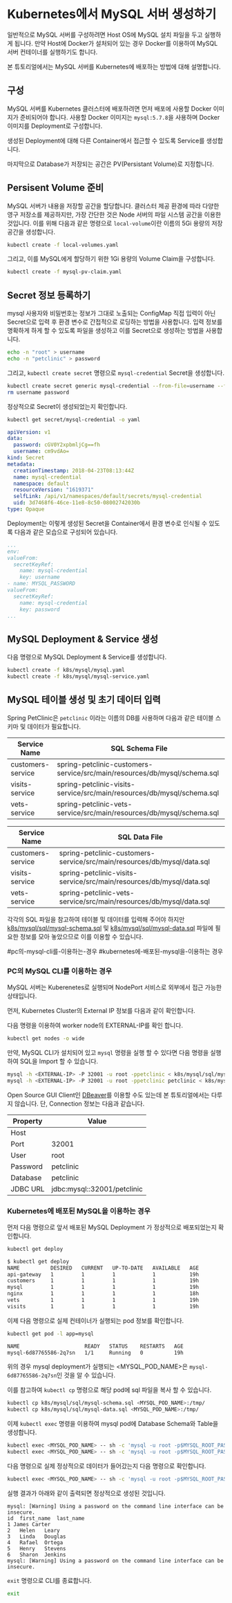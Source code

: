 # Kubernetes에서 MySQL 서버 생성하기

일반적으로 MySQL 서버를 구성하려면 Host OS에 MySQL 설치 파일을 두고 실행하게 됩니다. 만약 Host에 Docker가 설처되어 있는 경우 Docker를 이용하여 MySQL 서버 컨테이너를 실행하기도 합니다. 

본 튜토리얼에서는 MySQL 서버를 Kubernetes에 배포하는 방법에 대해 설명합니다. 

## 구성

MySQL 서버를 Kubernetes 클러스터에 배포하려면 먼저 배포에 사용할 Docker 이미지가 준비되어야 합니다. 사용할 Docker 이미지는 `mysql:5.7.8`을 사용하며 Docker 이미지를 Deployment로 구성합니다.

생성된 Deployment에 대해 다른 Container에서 접근할 수 있도록 Service를 생성합니다.

마지막으로 Database가 저장되는 공간은 PV(Persistant Volume)로 지정합니다.

## Persisent Volume 준비

MySQL 서버가 내용을 저장할 공간을 할당합니다. 클러스터 제공 환경에 따라 다양한 영구 저장소를 제공하지만, 가장 간단한 것은 Node 서버의 파일 시스템 공간을 이용한 것입니다. 이를 위해 다음과 같은 명령으로 `local-volume`이란 이름의 5Gi 용량의 저장 공간을 생성합니다.

``` bash
kubectl create -f local-volumes.yaml
```

그리고, 이를 MySQL에게 할당하기 위한 1Gi 용량의 Volume Claim을 구성합니다.

``` bash
kubectl create -f mysql-pv-claim.yaml
```

## Secret 정보 등록하기

mysql 사용자와 비밀번호는 정보가 그대로 노출되는 ConfigMap 직접 입력이 아닌 Secret으로 입력 후 환경 변수로 간접적으로 로딩하는 방법을 사용합니다. 입력 정보를 명확하게 하게 할 수 있도록 파일을 생성하고 이를 Secret으로 생성하는 방법을 사용합니다.

``` bash
echo -n "root" > username
echo -n "petclinic" > password
```

그리고, `kubectl create secret` 명령으로 `mysql-credential` Secret을 생성합니다.

``` bash
kubectl create secret generic mysql-credential --from-file=username --from-file=password
rm username password
```

정상적으로 Secret이 생성되었는지 확인합니다.

``` bash
kubectl get secret/mysql-credential -o yaml
```

``` yaml
apiVersion: v1
data:
  password: cGV0Y2xpbmljCg==fh
  username: cm9vdAo=
kind: Secret
metadata:
  creationTimestamp: 2018-04-23T08:13:44Z
  name: mysql-credential
  namespace: default
  resourceVersion: "1619371"
  selfLink: /api/v1/namespaces/default/secrets/mysql-credential
  uid: 3d7468f6-46ce-11e8-8c50-08002742030b
type: Opaque
```

Deployment는 이렇게 생성된 Secret을 Container에서 환경 변수로 인식될 수 있도록 다음과 같은 모습으로 구성되어 있습니다.

``` yaml
...
env:
valueFrom:
  secretKeyRef:
    name: mysql-credential
    key: username
- name: MYSQL_PASSWORD
valueFrom:
  secretKeyRef:
    name: mysql-credential
    key: password
...
```

## MySQL Deployment & Service 생성

다음 명령으로 MySQL Deployment & Service를 생성합니다.

``` bash
kubectl create -f k8s/mysql/mysql.yaml
kubectl create -f k8s/mysql/mysql-service.yaml
```

## MySQL 테이블 생성 및 초기 데이터 입력

Spring PetClinic은 `petclinic` 이라는 이름의 DB를 사용하며 다음과 같은 테이블 스키마 및 데이터가 필요합니다.

Service Name | SQL Schema File
---|---
customers-service | spring-petclinic-customers-service/src/main/resources/db/mysql/schema.sql
visits-service    | spring-petclinic-visits-service/src/main/resources/db/mysql/schema.sql
vets-service      | spring-petclinic-vets-service/src/main/resources/db/mysql/schema.sql

Service Name | SQL Data File
---|---
customers-service | spring-petclinic-customers-service/src/main/resources/db/mysql/data.sql
visits-service    | spring-petclinic-visits-service/src/main/resources/db/mysql/data.sql
vets-service      | spring-petclinic-vets-service/src/main/resources/db/mysql/data.sql

각각의 SQL 파일을 참고하여 테이블 및 데이터를 입력해 주어야 하지만 [k8s/mysql/sql/mysql-schema.sql](k8s/mysql/sql/mysql-schema.sql) 및 [k8s/mysql/sql/mysql-data.sql](k8s/mysql/sql/mysql-data.sql) 파일에 필요한 정보를 모아 놓았으므로 이를 이용할 수 있습니다. 

#pc의-mysql-cli를-이용하는-경우
#kubernetes에-배포된-mysql을-이용하는 경우

### PC의 MySQL CLI를 이용하는 경우

MySQL 서버는 Kuberenetes로 실행되며 NodePort 서비스로 외부에서 접근 가능한 상태입니다.

먼저, Kubernetes Cluster의 External IP 정보를 다음과 같이 확인합니다.

다음 명령을 이용하여 worker node의 EXTERNAL-IP를 확인 합니다.

``` bash
kubectl get nodes -o wide
```

만약, MySQL CLI가 설치되어 있고 `mysql` 명령을 실행 할 수 있다면 다음 명령을 실행하여 SQL을 Import 할 수 있습니다.

``` bash
mysql -h <EXTERNAL-IP> -P 32001 -u root -ppetclinic < k8s/mysql/sql/mysql-schema.sql
mysql -h <EXTERNAL-IP> -P 32001 -u root -ppetclinic petclinic < k8s/mysql/sql/mysql-data.sql
```

Open Source GUI Client인 [DBeaver](https://dbeaver.io/)를 이용할 수도 있는데 본 튜토리얼에서는 다루지 않습니다. 단, Connection 정보는 다음과 같습니다.

Property | Value
---|---
Host | <EXTERNAL-IP>
Port | 32001
User | root
Password | petclinic
Database | petclinic
JDBC URL | jdbc:mysql:<EXTERNAL-IP>:32001/petclinic

### Kubernetes에 배포된 MySQL을 이용하는 경우

먼저 다음 명령으로 앞서 배포된 MySQL Deployment 가 정상적으로 배포되었는지 확인합니다.

``` bash
kubectl get deploy
```

``` bash
$ kubectl get deploy
NAME          DESIRED   CURRENT   UP-TO-DATE   AVAILABLE   AGE
api-gateway   1         1         1            1           19h
customers     1         1         1            1           19h
mysql         1         1         1            1           19h
nginx         1         1         1            1           18h
vets          1         1         1            1           19h
visits        1         1         1            1           19h
```

이제 다음 명령으로 실제 컨테이너가 실행되는 pod 정보를 확인합니다.

``` bash
kubectl get pod -l app=mysql
```

``` bash
NAME                     READY   STATUS    RESTARTS   AGE
mysql-6d87765586-2q7sn   1/1     Running   0          19h
```

위의 경우 mysql deployment가 실행되는 <MYSQL_POD_NAME>은 `mysql-6d87765586-2q7sn`인 것을 알 수 있습니다.

이를 참고하여 `kubectl cp` 명령으로 해당 pod에 sql 파일을 복사 할 수 있습니다.

``` bash
kubectl cp k8s/mysql/sql/mysql-schema.sql <MYSQL_POD_NAME>:/tmp/
kubectl cp k8s/mysql/sql/mysql-data.sql <MYSQL_POD_NAME>:/tmp/
```

이제 `kubectl exec` 명령을 이용하여 mysql pod에 Database Schema와 Table을 생성합니다.

``` bash
kubectl exec <MYSQL_POD_NAME> -- sh -c 'mysql -u root -p$MYSQL_ROOT_PASSWORD petclinic < /tmp/mysql-schema.sql'
kubectl exec <MYSQL_POD_NAME> -- sh -c 'mysql -u root -p$MYSQL_ROOT_PASSWORD petclinic < /tmp/mysql-data.sql'
```

다음 명령으로 실제 정상적으로 데이터가 들어갔는지 다음 명령으로 확인합니다.

``` bash
kubectl exec <MYSQL_POD_NAME> -- sh -c 'mysql -u root -p$MYSQL_ROOT_PASSWORD -e "select * from vets" petclinic'
```

실행 결과가 아래와 같이 출력되면 정상적으로 생성된 것입니다.

```
mysql: [Warning] Using a password on the command line interface can be insecure.
id	first_name	last_name
1 James	Carter
2	Helen	Leary
3	Linda	Douglas
4	Rafael	Ortega
5	Henry	Stevens
6	Sharon	Jenkins
mysql: [Warning] Using a password on the command line interface can be insecure.
```

`exit` 명령으로 CLI를 종료합니다.

``` bash
exit
```
